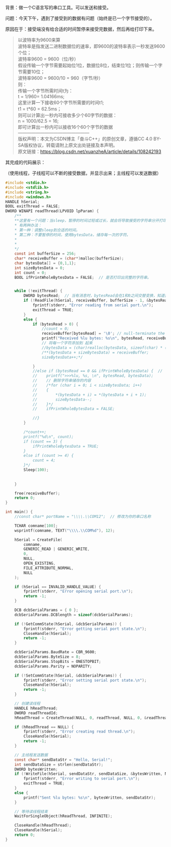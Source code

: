 
<BlogInfo id="1195" title="波特率的问题" author="夏哲哲" pv=0 read_times=0 pre_cost_time=160 category="串口工具" tag_list="[]" create_time="2023.07.24 17:49:41.464355" update_time="2023.07.24 17:49:41.464365" />

背景：做一个C语言写的串口工具。可以发送和接受。

问题：今天下午，遇到了接受到的数据有问题（始终是已一个字节接受的）。

原因在于：接受端没有给合适的时间暂停来接受完数据，然后再给打印下来。

> 以波特率为9600来算  
>  波特率是指发送二进制数据位的速率，即9600的波特率表示一秒发送9600个位；  
>  波特率9600 = 9600（位/秒）  
>  假设传输一个字节需要起始位1位，数据位8位，结束位1位；则传输一个字节需要10位；  
>  波特率9600 = 9600/10 = 960（字节/秒）  
>  则：  
>  传输一个字节所需时间t为：  
>  t = 1/960= 1.04166ms;  
>  这里计算一下接收60个字节所需要的时间t1;  
>  t1 = t*60 = 62.5ms；  
>  则可以计算出一秒内可接收多少个60字节的数据：  
>  n = 1000/62.5 = 16;  
>  即可计算出一秒内可以接收16个60个字节的数据  
>  ————————————————  
>  版权声明：本文为CSDN博主「奋斗C++」的原创文章，遵循CC 4.0 BY-SA版权协议，转载请附上原文出处链接及本声明。  
>  原文链接：https://blog.csdn.net/xuanzheA/article/details/108242193

其完成的代码展示：

（使用线程，子线程可以不断的接受数据，并显示出来；主线程可以发送数据）


```c
#include <stdio.h>
#include <stdlib.h>
#include <string.h>
#include <windows.h>
HANDLE hSerial;
BOOL exitThread = FALSE;
DWORD WINAPI readThread(LPVOID lpParam) {
    /**
    **这里有一个问题：当sleep，暂停的时间过短或过长，就会将导致接受的字符串分开打印了（也就是，接收端没有接受过来）。
    * 有两种办法：
    * 第一种：调整sleep到合适的时间。
    * 第二种：不要暂停的时间，使用bytesData，储存每一次的字符。
    * 
    * 
    */
    const int bufferSize = 256;
    char* receiveBuffer = (char*)malloc(bufferSize);
    char bytesData[] = {0,1,1}; 
    int sizeBytesData = 0;  
    int count = 0;
    BOOL ifPrintWholeBytesData = FALSE;  // 是否打印出完整的字符串。  


    while (!exitThread) {
        DWORD bytesRead;  // 当有消息时，bytesRead会在1和0之间交替变换，知道打印完后，一直0输出。 
        if (!ReadFile(hSerial, receiveBuffer, bufferSize - 1, &bytesRead, NULL)) {
            fprintf(stderr, "Error reading from serial port.\n");
            exitThread = TRUE;
        }
        else {
            if (bytesRead > 0) {
                //count = 0;
                receiveBuffer[bytesRead] = '\0'; // null-terminate the received data
                printf("Received %lu bytes: %s\n", bytesRead, receiveBuffer);
                // 将每一个字符添加到 起来
                //bytesData = (char)realloc(bytesData, sizeof(char) * (sizeBytesData + 1));
                /**(bytesData + sizeBytesData) = receiveBuffer;
                sizeBytesData++;*/

            }
            //else if (bytesRead == 0 && ifPrintWholeBytesData) {  // 
            //    printf(">>>%lu, %s, \n", bytesRead, bytesData);
            //    // 删除字符串储存的内容
            //    /*for (char i = 0; i < sizeBytesData; i++)
            //    {
            //        *(bytesData + i) = *(bytesData + i + 1);
            //        sizeBytesData--;
            //    }*/
            //    ifPrintWholeBytesData = FALSE;

            //}
        } 

        /*count++;
        printf("%d\n", count);
        if (count == 3) {
            ifPrintWholeBytesData = TRUE;  
        }
        else if (count >= 4) {
            count = 4; 
        }*/
        Sleep(100);  
  
  
    }

    free(receiveBuffer);
    return 0;
}

int main() {
    //const char* portName = "\\\\.\\COM12";  // 修改为你的串口名称

    TCHAR comname[100];
    wsprintf(comname, TEXT("\\\\.\\COM%d"), 12);

    hSerial = CreateFile(
        comname,
        GENERIC_READ | GENERIC_WRITE,
        0,
        NULL,
        OPEN_EXISTING,
        FILE_ATTRIBUTE_NORMAL,
        NULL
    );

    if (hSerial == INVALID_HANDLE_VALUE) {
        fprintf(stderr, "Error opening serial port.\n");
        return -1;
    }

    DCB dcbSerialParams = { 0 };
    dcbSerialParams.DCBlength = sizeof(dcbSerialParams);

    if (!GetCommState(hSerial, &dcbSerialParams)) {
        fprintf(stderr, "Error getting serial port state.\n");
        CloseHandle(hSerial);
        return -1;
    }

    dcbSerialParams.BaudRate = CBR_9600;
    dcbSerialParams.ByteSize = 8;
    dcbSerialParams.StopBits = ONESTOPBIT;
    dcbSerialParams.Parity = NOPARITY;

    if (!SetCommState(hSerial, &dcbSerialParams)) {
        fprintf(stderr, "Error setting serial port state.\n");
        CloseHandle(hSerial);
        return -1;
    }

    // 创建读线程
    HANDLE hReadThread;
    DWORD readThreadId;
    hReadThread = CreateThread(NULL, 0, readThread, NULL, 0, &readThreadId);

    if (hReadThread == NULL) {
        fprintf(stderr, "Error creating read thread.\n");
        CloseHandle(hSerial);
        return -1;
    }

    // 主线程发送数据
    const char* sendDataStr = "Hello, Serial!";
    int sendDataSize = strlen(sendDataStr);
    DWORD bytesWritten;
    if (!WriteFile(hSerial, sendDataStr, sendDataSize, &bytesWritten, NULL)) {
        fprintf(stderr, "Error writing to serial port.\n");
        exitThread = TRUE;
    }
    else {
        printf("Sent %lu bytes: %s\n", bytesWritten, sendDataStr);
    }

    // 等待读线程结束
    WaitForSingleObject(hReadThread, INFINITE);

    CloseHandle(hReadThread);
    CloseHandle(hSerial);
    return 0;
}
```



